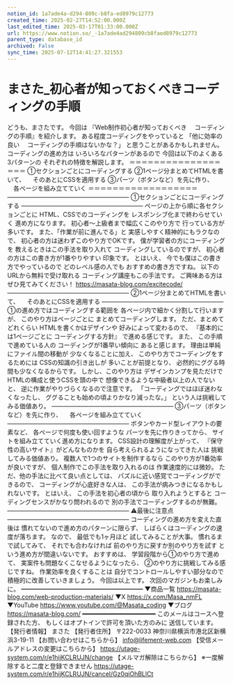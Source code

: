 ```yaml
---
notion_id: 1a7ade4a-d294-809c-b8fa-ed8979c12773
created_time: 2025-02-27T14:52:00.000Z
last_edited_time: 2025-03-17T01:33:00.000Z
url: https://www.notion.so/_-1a7ade4ad294809cb8faed8979c12773
parent_type: database_id
archived: False
sync_time: 2025-07-12T14:41:27.321553
---
```


# まさた_初心者が知っておくべきコーディングの手順

どうも、まさたです。
今回は
『Web制作初心者が知っておくべき
　コーディングの手順』を紹介します。
ある程度コーディングをやっていると
「他に効率の良い
　コーディングの手順はないかな？」
と思うことがあるかもしれません。
コーディングの進め方は
いろいろなパターンがあるので
今回は以下のよくある3パターンの
それぞれの特徴を解説します。
＝＝＝＝＝＝＝＝＝＝＝＝＝＝＝＝＝＝
①セクションごとにコーディングする
②1ページ分まとめてHTMLを書いて、
　そのあとにCSSを適用する
③パーツ（ボタンなど）を先に作り、
　各ページを組み立てていく
＝＝＝＝＝＝＝＝＝＝＝＝＝＝＝＝＝＝
————————————————————
①セクションごとにコーディングする
————————————————————
ページの上から順に各セクションごとに
HTML、CSSでのコーディングを
レスポンシブ化まで終わらせていく
進め方になります。
初心者〜上級者まで幅広くこのやり方で
行っている方が多いです。
また、「作業が前に進んでる」と
実感しやすく精神的にもラクなので、
初心者の方は迷わずこのやり方でOKです。
僕が学習者の方にコーディングを
教えるときはこの手法を取り入れて
コーディングしているのですが、
初心者の方はこの書き方が1番やりやすい
印象です。
とはいえ、
今でも僕はこの書き方でやっているので
どのレベル感の人でも
おすすめの書き方ですね。
以下のURLから無料で受け取れる
コーディング講座もこの手法です。
ご興味ある方はぜひ見てみてください！
https://masata-blog.com/excitecode/
————————————————————
②1ページ分まとめてHTMLを書いて、
　そのあとにCSSを適用する
————————————————————
①の進め方ではコーディングする範囲を
各ページ内で細かく分割して行いますが、
このやり方はページごとに
まとめてコーディングします。
ただ、まとめてどれくらい
HTMLを書くかはデザインや
好みによって変わるので、
『基本的には1ページごとに
コーディングする方針』
で進める感じです。
また、
この手順で進めている人の
コーディングが1番早い傾向に
あると感じます。
理由は単純にファイル間の移動が
少なくなることに加え、
このやり方でコーディングをするためには
CSSの知識の引き出しが
多いことが前提となり、
必然的にググる時間も少なくなるからです。
しかし、このやり方は
デザインカンプを見ただけで
HTMLの構成と使うCSSを頭の中で
想像できるような中級者以上の人でないと、
逆に作業がやりづらくなるので注意です。
「コーディングではほぼ迷わなくなったし、
ググることも始めの頃よりかなり減ったな。」
という人は挑戦してみる価値あり。
————————————————————
③パーツ（ボタンなど）を先に作り、
　各ページを組み立てていく
————————————————————
ボタンやカード型レイアウトの要素など、
各ページで何度も使い回すような
パーツを先に作りきってから、
サイトを組み立てていく進め方になります。
CSS設計の理解度が上がって、
『保守性の高いサイト』がどんなものかを
自ら考えられるようになってきた人は
挑戦してみる価値あり。
複数人で1つのサイトを制作するなら
このやり方が1番効率が良いですが、
個人制作でこの手法を取り入れるのは
作業速度的には微妙。
ただ、他の手法に比べて良い点としては、
パズルに近い感覚でコーディングができるので、
コーディングが心底好きな人は、
この手法が病みつきになるかもしれないです。
とはいえ、
この手法を初心者の頃から
取り入れようとすると
コーディングセンスがかなり問われるので
別の手法でコーディングするのが無難。
————————————————————
⚠最後に注意点
————————————————————
コーディングの進め方を変えた直後は
慣れてないので進め方のパターンに限らず、
しばらくはコーディングの速度が落ちます。
なので、
最低でも1ヶ月ほど
試してみることが大事。
慣れるまで試してみて、
それでも合わなければ
前のやり方に戻すか別のやり方を試す
という進め方が間違いないです。
おすすめは、
学習段階から①のやり方で進めて、
実案件も問題なくこなせるようになったら、
②のやり方に挑戦してみる感じですね。
作業効率を良くすることは
自分でコントロールしやすい部分なので
積極的に改善していきましょう。
今回は以上です。
次回のマガジンもお楽しみに。
━━━━━━━━━━━━━━━━━━━━
▼商品一覧
https://masata-blog.com/web-production-materials/
▼X
https://x.com/Masa_nmFL
▼YouTube
https://www.youtube.com/@Masata_coding
▼ブログ
https://masata-blog.com/
━━━━━━━━━━━━━━━━━━━━
このメールはコースへ登録された方、
もしくはオプトインで許可を頂いた方のみに
送信しています。
【発行者情報】
まさた
【発行者住所】
〒222-0033
神奈川県横浜市港北区新横浜3-19-11
【お問い合わせはこちらから】
info@lifement-web.com
【受信メールアドレスの変更はこちらから】
https://utage-system.com/r/e1hijKCLRUJN/change
【メルマガ解除はこちらから】
※一度解除すると二度と登録できません
https://utage-system.com/r/e1hijKCLRUJN/cancel/Gz0qiOhBLlCt